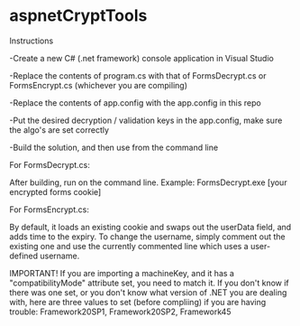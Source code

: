 # aspnetCryptTools

Instructions

-Create a new C# (.net framework) console application in Visual Studio

-Replace the contents of program.cs with that of FormsDecrypt.cs or FormsEncrypt.cs (whichever you are compiling)

-Replace the contents of app.config with the app.config in this repo

-Put the desired decryption / validation keys in the app.config, make sure the algo's are set correctly

-Build the solution, and then use from the command line

For FormsDecrypt.cs:

After building, run on the command line. Example: FormsDecrypt.exe [your encrypted forms cookie]

For FormsEncrypt.cs:

By default, it loads an existing cookie and swaps out the userData field, and adds time to the expiry. To change the username, simply comment out the existing one and use the currently commented line which uses a user-defined username.


IMPORTANT! If you are importing a machineKey, and it has a "compatibilityMode" attribute set, you need to match it. If you don't know if there was one set, or you don't know what version of .NET you are dealing with, here are three values to set (before compliing) if you are having trouble: Framework20SP1, Framework20SP2, Framework45

